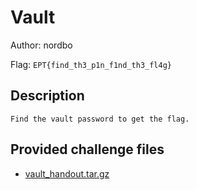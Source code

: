 # Vault
Author: nordbo

Flag: `EPT{find_th3_p1n_f1nd_th3_fl4g}`
## Description
```
Find the vault password to get the flag.
```

## Provided challenge files
* [vault_handout.tar.gz](vault_handout.tar.gz)
